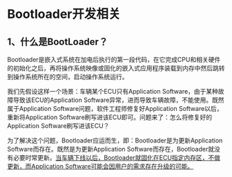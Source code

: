 # Bootloader开发相关



## 1、什么是BootLoader？

​		Bootloader是嵌入式系统在加电后执行的第一段代码，在它完成CPU和相关硬件的初始化之后，再将操作系统映像或固化的嵌入式应用程序装载到内存中然后跳转到操作系统所在的空间，启动操作系统运行。



我们先假设这样一个场景：车辆某个ECU只有Application Software，由于某种故障导致该ECU的Application Software异常，进而导致车辆故障，不能使用。既然属于Application Software问题，软件工程师修复好Application Software以后，重新将Application Software刷写进该ECU即可。问题来了：怎么将修复好的Application Software刷写进该ECU？

为了解决这个问题，Bootloader应运而生，即：Bootloader是为更新Application Software而存在。既然是为更新Application Software而存在，Bootloader就没有必要时常更新。<u>当车辆下线以后，Bootloader就固化在ECU指定内存区，不做更新，而Application Software可能会因用户的需求存在升级的可能。</u>













